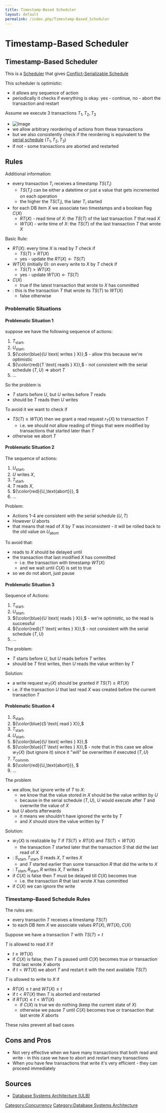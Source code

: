 ```yaml
---
title: Timestamp-Based Scheduler
layout: default
permalink: /index.php/Timestamp-Based_Scheduler
---
```


# Timestamp-Based Scheduler

## Timestamp-Based Scheduler
This is a [Scheduler](Scheduler) that gives [Conflict-Serializable Schedule](Serializable_Sheduling)

This scheduler is optimistic: 
- it allows any sequence of action
- periodically it checks if everything is okay. yes - continue, no - abort the transaction and restart 


Assume we execute 3 transactions $T_1, T_2, T_3$
- <img src="https://raw.github.com/alexeygrigorev/wiki-figures/master/ulb/dbsa/timestamp-scheduler.png" alt="Image">
- we allow arbitrary reordering of actions from these transactions
- but we also consistently check if the reordering is equivalent to the [serial schedule](Serializable_Scheduling) $(T_1, T_2, T_3)$
- if not - some transactions are aborted and restarted 


## Rules
Additional information:
- every transaction $T_i$ receives a timestamp $TS(T_i)$
  - $TS(T_i)$ can be either a datetime or just a value that gets incremented on each operation 
  - the higher the $TS(T_i)$, the later $T_i$ started 
- for each DB item $X$ we associate two timestamps and a boolean flag $C(X)$
  - $RT(X)$ - read time of $X$: the $TS(T)$ of the last transaction $T$ that read $X$
  - $WT(X)$ - write time of $X$: the $TS(T)$ of the last transaction $T$ that wrote $X$

Basic Rule: 
- $RT(X)$: every time $X$ is read by $T$ check if 
  - $TS(T) > RT(X)$
  - yes - update the $RT(X) \leftarrow TS(T)$
- $WT(X)$ (initially 0): on every write to $X$ by $T$ check if
  - $TS(T) > WT(X)$
  - yes - update $WT(X) \leftarrow TS(T)$
- $C(X)$
  - true if the latest transaction that wrote to $X$ has committed 
- : this is the transaction $T$ that wrote its $TS(T)$ to $WT(X)$
  - false otherwise


### Problematic Situations
#### Problematic Situation 1
suppose we have the following sequence of actions:
1. $T_\text{start},$ 
1. $U_\text{start},$
1. ${\color{blue}{U \text{ writes } X}},$ - allow this because we're optimistic 
1. ${\color{red}{T \text{ reads } X}},$  - not consistent with the serial schedule $(T, U)$ $\Rightarrow$ abort $T$
1. $...$ 

So the problem is
- $T$ starts before $U$, but $U$ writes before $T$ reads
- should be $T$ reads then $U$ writes

To avoid it we want to check if 
- $TS(T) \geqslant WT(X)$ then we grant a read request $r_T(X)$ to transaction $T$
  - i.e. we should not allow reading of things that were modified by transactions that started later than $T$
- otherwise we abort $T$


#### Problematic Situation 2
The sequence of actions:
1. $U_\text{start},$ 
1. $U \text{ writes } X,$ 
1. $T_\text{start},$
1. $T \text{ reads } X,$
1. ${\color{red}{U_\text{abort}}}, $
1. $...$

Problem:
- Actions 1-4 are consistent with the serial schedule $(U, T)$
- However $U$ aborts 
- that means that read of $X$ by $T$ was inconsistent - it will be rolled back to the old value on $U_\text{abort}$

To avoid that:
- reads to $X$ should be delayed until
- the transaction that last modified $X$ has committed 
  - i.e. the transaction with timestamp $WT(X)$
  - and we wait until $C(X)$ is set to true
- so we do not abort, just pause


#### Problematic Situation 3
Sequence of Actions:
1. $T_\text{start},$
1. $U_\text{start},$ 
1. ${\color{blue}{U \text{ reads } X}},$ - we're optimistic, so the read is successful
1. ${\color{red}{T \text{ writes } X}},$ - not consistent with the serial schedule $(T, U)$
1. $...$

The problem:
- $T$ starts before $U$, but $U$ reads before $T$ writes
- should be $T$ first writes, then $U$ reads the value written by $T$

Solution:
- a write request $w_T(X)$ should be granted if $TS(T) \geqslant RT(X)$
- i.e. if the transaction $U$ that last read $X$ was created before the current transaction $T$


#### Problematic Situation 4
1. $S_\text{start},$
1. ${\color{blue}{S \text{ read } X}},$
1. $T_\text{start},$
1. $U_\text{start},$
1. ${\color{blue}{U \text{ writes } X}},$
1. ${\color{blue}{T \text{ writes } X}},$ - note that in this case we allow $w_T(X)$ (but ignore it) since it "will" be overwritten if executed $(T, U)$
1. $T_\text{commit},$
1. ${\color{red}{U_\text{abort}}}, $
1. $...$

The problem
- we allow, but ignore write of $T$ to $X$: 
  - we know that the value stored in $X$ should be the value written by $U$
  - because in the serial schedule $(T, U)$, $U$ would execute after $T$ and overwrite the value of $X$
- but $U$ aborts afterwards
  - it means we shouldn't have ignored the write by $T$
  - and $X$ should store the value written by $T$ 

Solution:
- $w_T(X)$ is realizable by $T$ if $TS(T) \geqslant RT(X)$ and $TS(T) < WT(X)$
  - the transaction $T$ started later that the transaction $S$ that did the last read of $X$
- : $S_\text{start}, T_\text{start}, S \text{ reads } X, T \text{ writes } X$
  - and $T$ started earlier than some transaction $R$ that did the write to $X$
- : $T_\text{start}, R_\text{start}, R \text{ writes } X, T \text{ writes } X$
- if $C(X)$ is false then $T$ must be delayed till $C(X)$ becomes true
  - i.e. the transaction $R$ that last wrote $X$ has committed
- if $C(X)$ we can ignore the write

### Timestamp-Based Schedule Rules
The rules are:
- every transactin $T$ receives a timestamp $TS(T)$
- to each DB item $X$ we associate values $RT(X), WT(X), C(X)$

Suppose we have a transaction $T$ with $TS(T) = t$ 

$T$ is allowed to read $X$ if
- $t \geqslant WT(X)$
- if $C(X)$ is false, then $T$ is paused until $C(X)$ becomes true or transaction that last wrote $X$ aborts
- if $t < WT(X)$ we abort $T$ and restart it with the next available $TS(T)$

$T$ is allowed to write to $X$ if
- $RT(X) \leqslant t$ and $WT(X) \leqslant t$
- if $t < RT(X)$ then $T$ is aborted and restarted
- if $RT(X) \leqslant t < WT(X)$
  - if $C(X)$ is true we do nothing (keep the current state of $X$)
  - otherwise we pause $T$ until $C(X)$ becomes true or transaction that last wrote $X$ aborts 

These rules prevent all bad cases



## Cons and Pros
- Not very effective when we have many transactions that both read and write - in this case we have to abort and restart many transactions
- When you have few transactions that write it's very efficient - they can proceed immediately


## Sources
- [Database Systems Architecture (ULB)](Database_Systems_Architecture_(ULB))

[Category:Concurrency](Category_Concurrency)
[Category:Database Systems Architecture](Category_Database_Systems_Architecture)